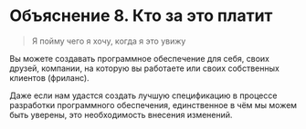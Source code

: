 # Объяснение 8.  Кто за это платит

> Я пойму чего я хочу, когда я это увижу

Вы можете создавать программное обеспечение для себя, своих друзей, компании, на которую вы работаете или своих собственных клиентов (фриланс).

Даже если нам удастся создать лучшую спецификацию в процессе разработки программного обеспечения, единственное в чём мы можем быть уверены, это необходимость внесения изменений.
